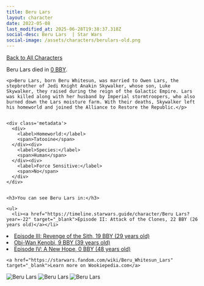 ```yaml
---
title: Beru Lars
layout: character
date: 2022-05-08
last_modified_at: 2025-06-28T19:38:37.318Z
social-desc: Beru Lars  | Star Wars
social-image: /assets/characters/berulars-old.png
---
```

<a href="/character" class="smaller">Back to All Characters</a>

<div class="character-profile container">
  <div class="col-10">
    <p>
    Beru Lars         died in <a href="https://timeline.starwars.guide/character/Beru Lars?year=0" target="_blank">0 BBY</a>.    
    </p>

    <p>Beru Lars, born Beru Whitesun, was married to Owen Lars, the stepbrother of Jedi Knight Anakin Skywalker, whose son, Luke Skywalker, they raised during the reign of the Galactic Empire. Lars was killed along with her husband by Imperial stormtroopers, who also burned down the Lars moisture farm. With their deaths, Skywalker left his homeworld and joined the Alliance to Restore the Republic.</p>


    <div class='metadata'>
      <div>
        <label>Homeworld:</label>
        <span>Tatooine</span>
      </div><div>
        <label>Species:</label>
        <span>Human</span>
      </div><div>
        <label>Force Sensitive:</label>
        <span>No</span>
      </div>
    </div>


    <h3>You can see Beru Lars in:</h3>

    <ul>
      <li><a href="https://timeline.starwars.guide/character/Beru Lars?year=-22" target="_blank">Episode II: Attack of the Clones, 22 BBY (26 years old)</a></li>
  <li><a href="https://timeline.starwars.guide/character/Beru Lars?year=-19" target="_blank">Episode III: Revenge of the Sith, 19 BBY (29 years old)</a></li>
  <li><a href="https://timeline.starwars.guide/character/Beru Lars?year=-9" target="_blank">Obi-Wan Kenobi, 9 BBY (39 years old)</a></li>
  <li><a href="https://timeline.starwars.guide/character/Beru Lars?year=0" target="_blank">Episode IV: A New Hope, 0 BBY (48 years old)</a></li>
    </ul>

    <a href="https://starwars.fandom.com/wiki/Beru_Whitesun_Lars" target="_blank">Learn more on Wookiepedia.com</a>
  </div>
  <div class="character_image col-2">
    <img src="https://timeline.starwars.guide//images/berulars-old.png" alt="Beru Lars" />
<img src="https://timeline.starwars.guide//images/lars-dead.png" alt="Beru Lars" />
    <img src="https://timeline.starwars.guide//images/berulars.png" alt="Beru Lars" />
    <ins class="adsbygoogle"
      style="display:block"
      data-ad-client="ca-pub-6056590143595280"
      data-ad-slot="1622037034"
      data-ad-format="auto"
      data-full-width-responsive="true"></ins>
    <script>
        (adsbygoogle = window.adsbygoogle || []).push({});
    </script>
  </div>
</div>
